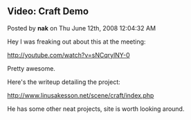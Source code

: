 ## Video: Craft Demo
Posted by **nak** on Thu June 12th, 2008 12:04:32 AM

Hey I was freaking out about this at the meeting: 
<!-- m --><a class="postlink" href="http://youtube.com/watch?v=sNCqrylNY-0">http://youtube.com/watch?v=sNCqrylNY-0</a><!-- m -->

Pretty awesome.

Here's the writeup detailing the project:
<!-- m --><a class="postlink" href="http://www.linusakesson.net/scene/craft/index.php">http://www.linusakesson.net/scene/craft/index.php</a><!-- m -->

He has some other neat projects, site is worth looking around.
